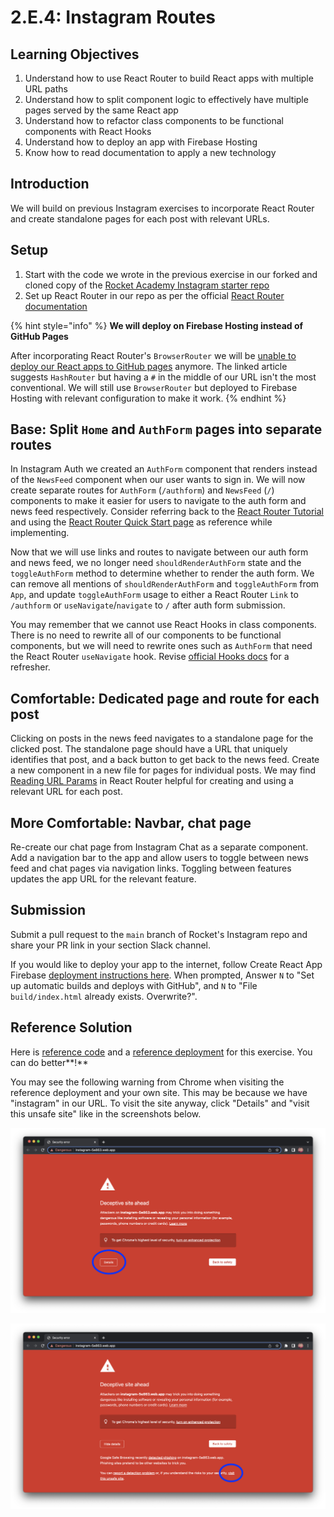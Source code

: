 # 2.E.4: Instagram Routes

## Learning Objectives

1. Understand how to use React Router to build React apps with multiple URL paths
2. Understand how to split component logic to effectively have multiple pages served by the same React app
3. Understand how to refactor class components to be functional components with React Hooks
4. Understand how to deploy an app with Firebase Hosting
5. Know how to read documentation to apply a new technology

## Introduction

We will build on previous Instagram exercises to incorporate React Router and create standalone pages for each post with relevant URLs.

## Setup

1. Start with the code we wrote in the previous exercise in our forked and cloned copy of the [Rocket Academy Instagram starter repo](https://github.com/rocketacademy/instagram-bootcamp)
2. Set up React Router in our repo as per the official [React Router documentation](https://reactrouter.com/docs/en/v6/getting-started/installation#create-react-app)

{% hint style="info" %}
**We will deploy on Firebase Hosting instead of GitHub Pages**

After incorporating React Router's `BrowserRouter` we will be [unable to deploy our React apps to GitHub pages](https://www.freecodecamp.org/news/deploy-a-react-app-to-github-pages/) anymore. The linked article suggests `HashRouter` but having a `#` in the middle of our URL isn't the most conventional. We will still use `BrowserRouter` but deployed to Firebase Hosting with relevant configuration to make it work.
{% endhint %}

## Base: Split `Home` and `AuthForm` pages into separate routes

In Instagram Auth we created an `AuthForm` component that renders instead of the `NewsFeed` component when our user wants to sign in. We will now create separate routes for `AuthForm` (`/authform`) and `NewsFeed` (`/`) components to make it easier for users to navigate to the auth form and news feed respectively. Consider referring back to the [React Router Tutorial](https://reactrouter.com/docs/en/v6/getting-started/tutorial) and using the [React Router Quick Start page](https://reactrouter.com/docs/en/v6/getting-started/overview) as reference while implementing.

Now that we will use links and routes to navigate between our auth form and news feed, we no longer need `shouldRenderAuthForm` state and the `toggleAuthForm` method to determine whether to render the auth form. We can remove all mentions of `shouldRenderAuthForm` and `toggleAuthForm` from `App`, and update `toggleAuthForm` usage to either a React Router `Link` to `/authform` or `useNavigate`/`navigate` to `/` after auth form submission.

You may remember that we cannot use React Hooks in class components. There is no need to rewrite all of our components to be functional components, but we will need to rewrite ones such as `AuthForm` that need the React Router `useNavigate` hook. Revise [official Hooks docs](https://reactjs.org/docs/hooks-overview.html) for a refresher.

## Comfortable: Dedicated page and route for each post

Clicking on posts in the news feed navigates to a standalone page for the clicked post. The standalone page should have a URL that uniquely identifies that post, and a back button to get back to the news feed. Create a new component in a new file for pages for individual posts. We may find [Reading URL Params](https://reactrouter.com/docs/en/v6/getting-started/tutorial#reading-url-params) in React Router helpful for creating and using a relevant URL for each post.

## More Comfortable: Navbar, chat page

Re-create our chat page from Instagram Chat as a separate component. Add a navigation bar to the app and allow users to toggle between news feed and chat pages via navigation links. Toggling between features updates the app URL for the relevant feature.

## Submission

Submit a pull request to the `main` branch of Rocket's Instagram repo and share your PR link in your section Slack channel.

If you would like to deploy your app to the internet, follow Create React App Firebase [deployment instructions here](https://create-react-app.dev/docs/deployment/#firebase). When prompted, Answer `N` to "Set up automatic builds and deploys with GitHub", and `N` to "File `build/index.html` already exists. Overwrite?".

## Reference Solution

Here is [reference code](https://github.com/rocketacademy/instagram-bootcamp/tree/solution-routes-base/src/components) and a [reference deployment](https://instagram-5e863.web.app) for this exercise. You can do better**!**

You may see the following warning from Chrome when visiting the reference deployment and your own site. This may be because we have "instagram" in our URL. To visit the site anyway, click "Details" and "visit this unsafe site" like in the screenshots below.

![Chrome warns us of deceptive sites. Source: Rocket Academy](<../../.gitbook/assets/2.E.4 - Instagram Routes - Deceptive Site.png>)

![To visit the site anyway, click "visit this unsafe site". Source: Rocket Academy](<../../.gitbook/assets/2.E.4 - Instagram Routes - Deceptive Site Details.png>)
